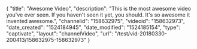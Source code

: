 {
    "title": "Awesome Video",
    "description": "This is the most awesome video you've ever seen. If you haven't seen it yet, you should. It's so awesome it invented awesome.",
    "channelid": "158632975",
    "videoid": "158632973",
    "date_created": "1524184945",
    "date_modified": "1524185154",
    "type": "captivate",
    "layout": "channelVideo",
    "url": "\/test\/vid-20180330-200413\/158632975-158632973"
}